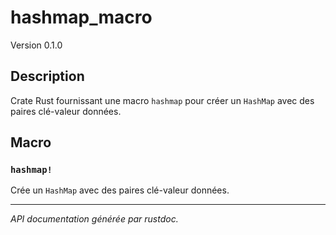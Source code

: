 # hashmap_macro

Version 0.1.0

## Description

Crate Rust fournissant une macro `hashmap` pour créer un `HashMap` avec des paires clé-valeur données.

## Macro

### `hashmap!`

Crée un `HashMap` avec des paires clé-valeur données.

---

*API documentation générée par rustdoc.*
